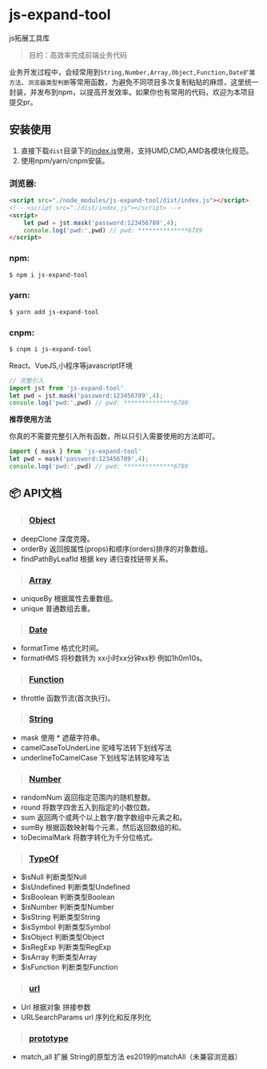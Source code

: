 # js-expand-tool

js拓展工具库


> 目的：高效率完成前端业务代码

业务开发过程中，会经常用到`String,Number,Array,Object,Function,Date扩展方法`、`浏览器类型判断`等常用函数，为避免不同项目多次复制粘贴的麻烦，这里统一封装，并发布到npm，以提高开发效率。如果你也有常用的代码，欢迎为本项目提交pr。

## 安装使用

1. 直接下载`dist`目录下的[index.js](https://github.com/JayMo666/js-expand-tool/blob/master/dist/index.js)使用，支持UMD,CMD,AMD各模块化规范。
2. 使用npm/yarn/cnpm安装。

### 浏览器:
``` html
<script src="./node_modules/js-expand-tool/dist/index.js"></script>
<!-- <script src="./dist/index.js"></script> -->
<script>
	let pwd = jst.mask('password:123456789',4);
	console.log('pwd:',pwd) // pwd: **************6789
</script>
```

### npm:
``` bash
$ npm i js-expand-tool
```
### yarn:
``` bash
$ yarn add js-expand-tool
```
### cnpm:
``` bash
$ cnpm i js-expand-tool
```

React、VueJS,小程序等javascript环境

``` javascript
// 完整引入
import jst from 'js-expand-tool'
let pwd = jst.mask('password:123456789',4);
console.log('pwd:',pwd) // pwd: **************6789
```

**推荐使用方法**

你真的不需要完整引入所有函数，所以只引入需要使用的方法即可。
``` javascript
import { mask } from 'js-expand-tool'
let pwd = mask('password:123456789',4);
console.log('pwd:',pwd) // pwd: **************6789
```
## :package:  API文档

> ###  [Object](https://github.com/JayMo666/js-expand-tool/blob/master/libs/object.js)

- deepClone 深度克隆。
- orderBy 	返回按属性(props)和顺序(orders)排序的对象数组。
- findPathByLeafId 根据 key 递归查找链带关系。

> ###  [Array](https://github.com/JayMo666/js-expand-tool/blob/master/libs/array.js)

- uniqueBy 	根据属性去重数组。
- unique	普通数组去重。

> ###  [Date](https://github.com/JayMo666/js-expand-tool/blob/master/libs/date.js)

- formatTime 格式化时间。
- formatHMS 将秒数转为 xx小时xx分钟xx秒 例如1h0m10s。

> ###  [Function](https://github.com/JayMo666/js-expand-tool/blob/master/libs/function.js)

- throttle 函数节流(首次执行)。

> ###  [String](https://github.com/JayMo666/js-expand-tool/blob/master/libs/string.js)

- mask 使用 * 遮蔽字符串。
- camelCaseToUnderLine 驼峰写法转下划线写法
- underlineToCamelCase 下划线写法转驼峰写法

> ###  [Number](https://github.com/JayMo666/js-expand-tool/blob/master/libs/number.js)

- randomNum 返回指定范围内的随机整数。
- round 将数字四舍五入到指定的小数位数。
- sum 返回两个或两个以上数字/数字数组中元素之和。
- sumBy 根据函数映射每个元素，然后返回数组的和。
- toDecimalMark 将数字转化为千分位格式。

> ###  [TypeOf](https://github.com/JayMo666/js-expand-tool/blob/master/libs/types.js)

- $isNull 判断类型Null
- $isUndefined 判断类型Undefined
- $isBoolean 判断类型Boolean
- $isNumber 判断类型Number
- $isString 判断类型String
- $isSymbol 判断类型Symbol
- $isObject 判断类型Object
- $isRegExp 判断类型RegExp
- $isArray 判断类型Array
- $isFunction 判断类型Function

> ###  [url](https://github.com/JayMo666/js-expand-tool/blob/master/libs/url.js)

- Url 根据对象 拼接参数
- URLSearchParams url 序列化和反序列化

> ###  [prototype](https://github.com/JayMo666/js-expand-tool/blob/master/libs/prototype.js)

- match_all 扩展 String的原型方法 es2019的matchAll（未兼容浏览器）

